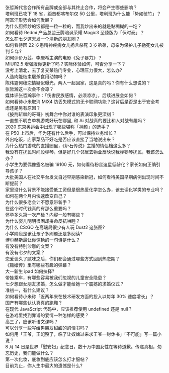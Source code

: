 张哲瀚代言合作所有品牌或全部与其终止合作，将会产生哪些影响？  
塔利班已攻下 18 省，距首都喀布尔仅 50 公里，塔利班为什么能「势如破竹」？阿富汗形势会如何发展？  
为什么厨师炒的饭都是一粒一粒的，而我炒出来的就是黏糊糊的一坨？  
如何看待 Redmi 产品总监王腾暗讽荣耀 Magic3 至臻版为「保时泰」？  
怎么在七夕这天发一个清新的朋友圈？  
如何看待因 22 岁患精神疾病女儿扬言杀死 3 岁弟弟，母亲为保护儿子勒死女儿被判 5 年?  
如何评价万茜、李庚希主演的电影《兔子暴力》？  
MIUI12.5 增强版你更新了吗？实际体验如何，可否分享一下？  
没考上清北，去了复交某热门专业，心理压力很大，怎么办?  
人造肉能结束屠杀食用动物吗？  
陈伟霆何穗恋情疑似曝光，两人一起回家，这是真的吗？你有什么想说的？  
张哲瀚这一次会不会凉？  
媒体评张哲瀚事件：「伤害民族感情，必须凉凉」，后续进展会如何？  
如何看待小米取消 MIX4 防丢失模式的无卡联网功能？这背后是否是出于安全考虑还是另有原因？  
《披荆斩棘的哥哥》初舞台中你对谁的表演印象更深刻？  
一直想不明白单机游戏好玩在哪里, 和 Ai 对战真的要比和人对战有趣吗？  
2020 东京奥运会中出现了哪些堪称「神颜」的选手？  
在 P50 上市后，华为还有什么后手，可以保持业务增长？  
外出吃饭，店家菜品不好吃是否应该直接了当地说出来？  
为什么热门游戏的直播圈里，《炉石传说》主播的情侣档这么多？  
我没有在扰民时间段弹琴，但是好几个邻居去物业反映说我弹钢琴扰民，我该怎么办？  
小学生为要偶像签名被骗 19100 元，如何看待粉丝追星低龄化？家长如何正确引导孩子？  
大批美国人在社交平台发文自述早期感染新冠，如何看待美国早期病例出现时间不断提前？  
家里没什么背景不能接受低工资但是很热爱化学怎么办，该去读化学类的专业吗？  
如何在两个月内快速改变自己？  
为什么很多老会计不愿意带新手？  
在这个时代钱真的有那么重要吗？  
怀孕多久第一次产检？内容一般有哪些？  
为什么婴儿明明很困却拼命反抗哄睡？  
为什么 CS:GO 在高端局很少有人玩 Dust2 这张图?  
小学阶段是该让孩子多刷题还是多阅读?  
博尔赫斯最让你惊艳的一句诗是什么？  
有没有特别沙雕的文案？  
有没有七夕的文案？  
恋爱谈久了腻味之后，你们都会通过哪些方式回到热恋期？  
《甄嬛传》里有哪些有趣的弹幕？  
大一新生 ipad 如何抉择?  
带娃乘车，有哪些容易被我们忽视的儿童安全隐患？  
七夕想跟女朋友求婚，怎么做才能给她一个震撼的求婚仪式？  
准初一，有什么建议？  
如何看待小米称「近两年来在技术研发方面的投入以每年 30% 速度增长」？  
国产有哪些认认真真的跑鞋？  
在现代 JavaScript 代码中，应该推荐使用 undefined 还是 null？  
在游戏里找到靠谱的爱情一种怎样的感受？  
高三了，应该听语文课吗？  
可以分享一些写给男朋友甜甜的的情书吗？  
如何用「王爷，王妃殁了，临了让奴婢过来求王爷一封休书」「不可能」写一篇小说？  
8 月 14 日是世界「慰安妇」纪念日，数十万中国女性在等待道歉。传递真相，勿忘历史，我们能做什么？  
第一次化妆，底妆到底应该怎么打才服帖？  
目前为止，你人生中最大的遗憾是什么?  
